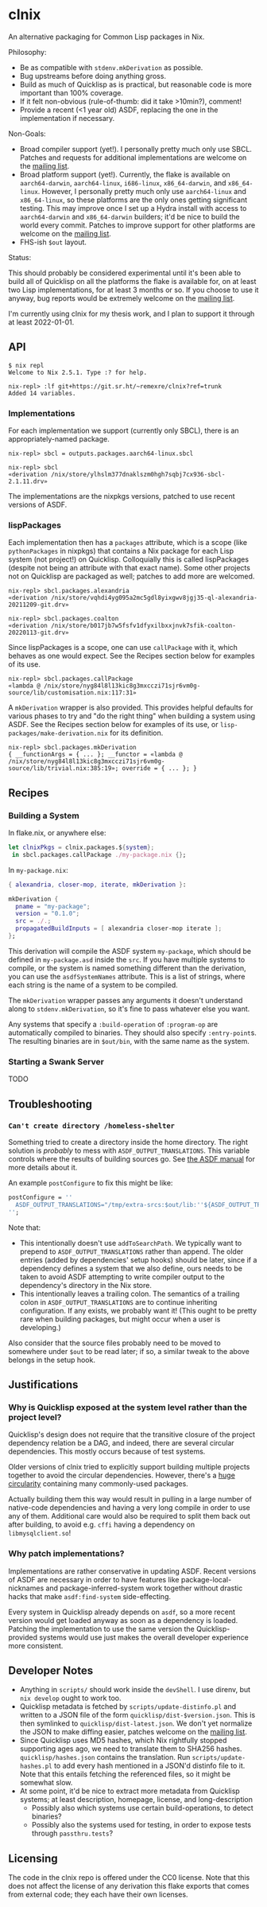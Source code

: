 clnix
=====

An alternative packaging for Common Lisp packages in Nix.

Philosophy:

- Be as compatible with `stdenv.mkDerivation` as possible.
- Bug upstreams before doing anything gross.
- Build as much of Quicklisp as is practical, but reasonable code is more important than 100% coverage.
- If it felt non-obvious (rule-of-thumb: did it take >10min?), comment!
- Provide a recent (<1 year old) ASDF, replacing the one in the implementation if necessary.

Non-Goals:

- Broad compiler support (yet!).
  I personally pretty much only use SBCL.
  Patches and requests for additional implementations are welcome on the [mailing list].
- Broad platform support (yet!).
  Currently, the flake is available on `aarch64-darwin`, `aarch64-linux`, `i686-linux`, `x86_64-darwin`, and `x86_64-linux`.
  However, I personally pretty much only use `aarch64-linux` and `x86_64-linux`, so these platforms are the only ones getting significant testing.
  This may improve once I set up a Hydra install with access to `aarch64-darwin` and `x86_64-darwin` builders; it'd be nice to build the world every commit.
  Patches to improve support for other platforms are welcome on the [mailing list].
- FHS-ish `$out` layout.

Status:

This should probably be considered experimental until it's been able to build all of Quicklisp on all the platforms the flake is available for, on at least two Lisp implementations, for at least 3 months or so.
If you choose to use it anyway, bug reports would be extremely welcome on the [mailing list].

I'm currently using clnix for my thesis work, and I plan to support it through at least 2022-01-01.

API
---

```
$ nix repl
Welcome to Nix 2.5.1. Type :? for help.

nix-repl> :lf git+https://git.sr.ht/~remexre/clnix?ref=trunk
Added 14 variables.
```

### Implementations

For each implementation we support (currently only SBCL), there is an appropriately-named package.

```
nix-repl> sbcl = outputs.packages.aarch64-linux.sbcl

nix-repl> sbcl
«derivation /nix/store/ylhslm377dnaklszm0hgh7sqbj7cx936-sbcl-2.1.11.drv»
```

The implementations are the nixpkgs versions, patched to use recent versions of ASDF.

### lispPackages

Each implementation then has a `packages` attribute, which is a scope (like `pythonPackages` in nixpkgs) that contains a Nix package for each Lisp system (not project!) on Quicklisp.
Colloquially this is called lispPackages (despite not being an attribute with that exact name).
Some other projects not on Quicklisp are packaged as well; patches to add more are welcomed.

```
nix-repl> sbcl.packages.alexandria
«derivation /nix/store/vqhdi4yg095a2mc5gdl8yixgwv8jgj35-ql-alexandria-20211209-git.drv»

nix-repl> sbcl.packages.coalton
«derivation /nix/store/b017jb7w5fsfv1dfyxilbxxjnvk7sfik-coalton-20220113-git.drv»
```

Since lispPackages is a scope, one can use `callPackage` with it, which behaves as one would expect.
See the Recipes section below for examples of its use.

```
nix-repl> sbcl.packages.callPackage
«lambda @ /nix/store/nyg84l8l13kic8g3mxcczi71sjr6vm0g-source/lib/customisation.nix:117:31»
```

A `mkDerivation` wrapper is also provided.
This provides helpful defaults for various phases to try and "do the right thing" when building a system using ASDF.
See the Recipes section below for examples of its use, or `lisp-packages/make-derivation.nix` for its definition.

```
nix-repl> sbcl.packages.mkDerivation
{ __functionArgs = { ... }; __functor = «lambda @ /nix/store/nyg84l8l13kic8g3mxcczi71sjr6vm0g-source/lib/trivial.nix:385:19»; override = { ... }; }
```

Recipes
-------

### Building a System

In flake.nix, or anywhere else:

```nix
let clnixPkgs = clnix.packages.${system};
 in sbcl.packages.callPackage ./my-package.nix {};
```

In `my-package.nix`:

```nix
{ alexandria, closer-mop, iterate, mkDerivation }:

mkDerivation {
  pname = "my-package";
  version = "0.1.0";
  src = ./.;
  propagatedBuildInputs = [ alexandria closer-mop iterate ];
};
```

This derivation will compile the ASDF system `my-package`, which should be defined in `my-package.asd` inside the `src`.
If you have multiple systems to compile, or the system is named something different than the derivation, you can use the `asdfSystemNames` attribute.
This is a list of strings, where each string is the name of a system to be compiled.

The `mkDerivation` wrapper passes any arguments it doesn't understand along to `stdenv.mkDerivation`, so it's fine to pass whatever else you want.

Any systems that specify a `:build-operation` of `:program-op` are automatically compiled to binaries.
They should also specify `:entry-point`s.
The resulting binaries are in `$out/bin`, with the same name as the system.

### Starting a Swank Server

TODO

Troubleshooting
---------------

### `Can't create directory /homeless-shelter`

Something tried to create a directory inside the home directory.
The right solution is *probably* to mess with `ASDF_OUTPUT_TRANSLATIONS`.
This variable controls where the results of building sources go.
See [the ASDF manual] for more details about it.

An example `postConfigure` to fix this might be like:

```nix
postConfigure = ''
  ASDF_OUTPUT_TRANSLATIONS="/tmp/extra-srcs:$out/lib:''${ASDF_OUTPUT_TRANSLATIONS:-}"
'';
```

Note that:

- This intentionally doesn't use `addToSearchPath`.
  We typically want to prepend to `ASDF_OUTPUT_TRANSLATIONS` rather than append.
  The older entries (added by dependencies' setup hooks) should be later, since if a dependency defines a system that we also define, ours needs to be taken to avoid ASDF attempting to write compiler output to the dependency's directory in the Nix store.
- This intentionally leaves a trailing colon.
  The semantics of a trailing colon in `ASDF_OUTPUT_TRANSLATIONS` are to continue inheriting configuration.
  If any exists, we probably want it!
  (This ought to be pretty rare when building packages, but might occur when a user is developing.)

Also consider that the source files probably need to be moved to somewhere under `$out` to be read later; if so, a similar tweak to the above belongs in the setup hook.

Justifications
--------------

### Why is Quicklisp exposed at the system level rather than the project level?

Quicklisp's design does not require that the transitive closure of the project dependency relation be a DAG, and indeed, there are several circular dependencies.
This mostly occurs because of test systems.

Older versions of clnix tried to explicitly support building multiple projects together to avoid the circular dependencies.
However, there's a [huge circularity] containing many commonly-used packages.

Actually building them this way would result in pulling in a large number of native-code dependencies and having a very long compile in order to use any of them.
Additional care would also be required to split them back out after building, to avoid e.g. `cffi` having a dependency on `libmysqlclient.so`!

### Why patch implementations?

Implementations are rather conservative in updating ASDF.
Recent versions of ASDF are necessary in order to have features like package-local-nicknames and package-inferred-system work together without drastic hacks that make `asdf:find-system` side-effecting.

Every system in Quicklisp already depends on `asdf`, so a more recent version would get loaded anyway as soon as a dependency is loaded.
Patching the implementation to use the same version the Quicklisp-provided systems would use just makes the overall developer experience more consistent.

Developer Notes
---------------

- Anything in `scripts/` should work inside the `devShell`.
  I use direnv, but `nix develop` ought to work too.
- Quicklisp metadata is fetched by `scripts/update-distinfo.pl` and written to a JSON file of the form `quicklisp/dist-$version.json`.
  This is then symlinked to `quicklisp/dist-latest.json`.
  We don't yet normalize the JSON to make diffing easier, patches welcome on the [mailing list].
- Since Quicklisp uses MD5 hashes, which Nix rightfully stopped supporting ages ago, we need to translate them to SHA256 hashes.
  `quicklisp/hashes.json` contains the translation.
  Run `scripts/update-hashes.pl` to add every hash mentioned in a JSON'd distinfo file to it.
  Note that this entails fetching the referenced files, so it might be somewhat slow.
- At some point, it'd be nice to extract more metadata from Quicklisp systems; at least description, homepage, license, and long-description
  - Possibly also which systems use certain build-operations, to detect binaries?
  - Possibly also the systems used for testing, in order to expose tests through `passthru.tests`?

Licensing
---------

The code in the clnix repo is offered under the CC0 license.
Note that this does not affect the license of any derivation this flake exports that comes from external code; they each have their own licenses.

[huge circularity]: https://git.sr.ht/~remexre/clnix/tree/58c27023c01341f23b5d57da2be70a07c7135e66/item/quicklisp/overrides.nix#L7
[mailing list]: https://lists.sr.ht/~remexre/clnix
[the ASDF manual]: https://asdf.common-lisp.dev/asdf.html
